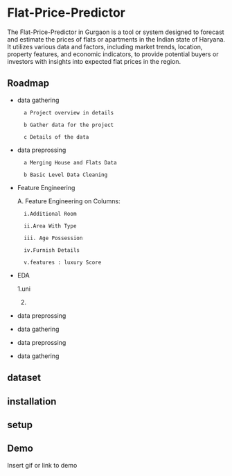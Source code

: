 
# Flat-Price-Predictor

The Flat-Price-Predictor in Gurgaon is a tool or system designed to forecast and estimate the prices of flats or apartments in the Indian state of Haryana. It utilizes various data and factors, including market trends, location, property features, and economic indicators, to provide potential buyers or investors with insights into expected flat prices in the region.


## Roadmap

- data gathering 

        a Project overview in details

        b Gather data for the project

        c Details of the data
- data preprossing 

        a Merging House and Flats Data

        b Basic Level Data Cleaning

- Feature Engineering

    A. Feature Engineering on Columns:

        i.Additional Room

        ii.Area With Type

        iii. Age Possession

        iv.Furnish Details

        v.features : luxury Score

        

- EDA

    1.uni
    
    2.

- data preprossing

- data gathering 

- data preprossing 

- data gathering 




## dataset
## installation 
## setup
## Demo

Insert gif or link to demo


